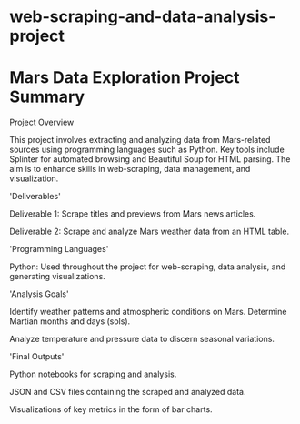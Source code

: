 # web-scraping-and-data-analysis-project

# Mars Data Exploration Project Summary

Project Overview

This project involves extracting and analyzing data from Mars-related sources using programming languages such as Python. Key tools include Splinter for automated browsing and Beautiful Soup for HTML parsing. The aim is to enhance skills in web-scraping, data management, and visualization.

'Deliverables'

Deliverable 1: Scrape titles and previews from Mars news articles.

Deliverable 2: Scrape and analyze Mars weather data from an HTML table.

'Programming Languages'

Python: Used throughout the project for web-scraping, data analysis, and generating visualizations.

'Analysis Goals'

Identify weather patterns and atmospheric conditions on Mars.
Determine Martian months and days (sols).

Analyze temperature and pressure data to discern seasonal variations.

'Final Outputs'

Python notebooks for scraping and analysis.

JSON and CSV files containing the scraped and analyzed data.

Visualizations of key metrics in the form of bar charts.